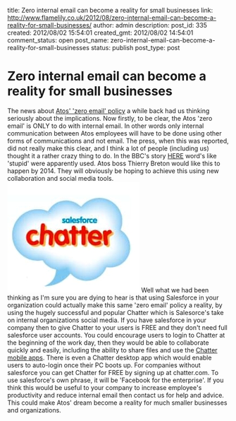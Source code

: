 title: Zero internal email can become a reality for small businesses
link: http://www.flamelily.co.uk/2012/08/zero-internal-email-can-become-a-reality-for-small-businesses/
author: admin
description: 
post_id: 335
created: 2012/08/02 15:54:01
created_gmt: 2012/08/02 14:54:01
comment_status: open
post_name: zero-internal-email-can-become-a-reality-for-small-businesses
status: publish
post_type: post

# Zero internal email can become a reality for small businesses

The news about [Atos' 'zero email' policy](http://atos.net/en-us/about_us/zero_email/default.htm) a while back had us thinking seriously about the implications. Now firstly, to be clear, the Atos 'zero email' is ONLY to do with internal email. In other words only internal communication between Atos employees will have to be done using other forms of communications and not email. The press, when this was reported, did not really make this clear, and I think a lot of people (including us) thought it a rather crazy thing to do. In the BBC's story [HERE](http://www.bbc.co.uk/news/technology-16055310) word's like 'stupid' were apparently used. Atos boss Thierry Breton would like this to happen by 2014. They will obviously be hoping to achieve this using new collaboration and social media tools.![Salesforce Chatter](/wp-content/uploads/2012/08/salesforce_chatter_logo.jpg) Well what we had been thinking as I'm sure you are dying to hear is that using Salesforce in your organization could actually make this same 'zero email' policy a reality, by using the hugely successful and popular Chatter which is Salesorce's take on internal organizations social media. If you have salesforce in your company then to give Chatter to your users is FREE and they don't need full salesforce user accounts. You could encourage users to login to Chatter at the beginning of the work day, then they would be able to collaborate quickly and easily, including the ability to share files and use the [Chatter mobile apps](https://www.chatter.com/mobile/). There is even a Chatter desktop app which would enable users to auto-login once their PC boots up. For companies without salesforce you can get Chatter for FREE by signing up at chatter.com. To use salesforce's own phrase, it will be 'Facebook for the enterprise'. If you think this would be useful to your company to increase employee's productivity and reduce internal email then contact us for help and advice. This could make Atos' dream become a reality for much smaller businesses and organizations.